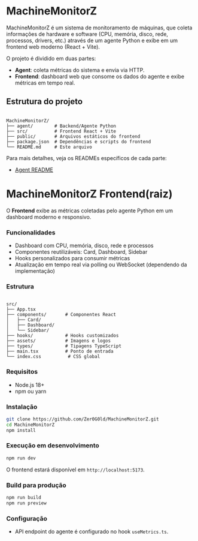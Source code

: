 # MachineMonitorZ

MachineMonitorZ é um sistema de monitoramento de máquinas, que coleta informações de hardware e software (CPU, memória, disco, rede, processos, drivers, etc.) através de um agente Python e exibe em um frontend web moderno (React + Vite).

O projeto é dividido em duas partes:
- **Agent**: coleta métricas do sistema e envia via HTTP.
- **Frontend**: dashboard web que consome os dados do agente e exibe métricas em tempo real.

## Estrutura do projeto

```

MachineMonitorZ/
├── agent/        # Backend/Agente Python
├── src/          # Frontend React + Vite
├── public/       # Arquivos estáticos do frontend
├── package.json  # Dependências e scripts do frontend
└── README.md     # Este arquivo

```

Para mais detalhes, veja os READMEs específicos de cada parte:

- [Agent README](./agent/README.md)

# MachineMonitorZ Frontend(raiz)

O **Frontend** exibe as métricas coletadas pelo agente Python em um dashboard moderno e responsivo.

### Funcionalidades
- Dashboard com CPU, memória, disco, rede e processos
- Componentes reutilizáveis: Card, Dashboard, Sidebar
- Hooks personalizados para consumir métricas
- Atualização em tempo real via polling ou WebSocket (dependendo da implementação)

### Estrutura
````

src/
├── App.tsx
├── components/       # Componentes React
│   ├── Card/
│   ├── Dashboard/
│   └── Sidebar/
├── hooks/            # Hooks customizados
├── assets/           # Imagens e logos
├── types/            # Tipagens TypeScript
├── main.tsx          # Ponto de entrada
└── index.css          # CSS global

````

### Requisitos
- Node.js 18+
- npm ou yarn

### Instalação
```bash
git clone https://github.com/Zer0G0ld/MachineMonitorZ.git
cd MachineMonitorZ
npm install
````

### Execução em desenvolvimento

```bash
npm run dev
```

O frontend estará disponível em `http://localhost:5173`.

### Build para produção

```bash
npm run build
npm run preview
```

### Configuração

* API endpoint do agente é configurado no hook `useMetrics.ts`.

